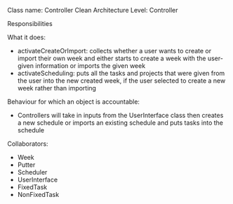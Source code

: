 Class name: Controller
Clean Architecture Level: Controller

Responsibilities

What it does: 
* activateCreateOrImport: collects whether a user wants to create or import their own week and either starts to create a week with the user-given information or imports the given week
* activateScheduling: puts all the tasks and projects that were given from the user into the new created week, if the user selected to create a new week rather than importing

Behaviour for which an object is accountable:
* Controllers will take in inputs from the UserInterface class then creates a new schedule or imports an existing schedule and puts tasks into the schedule

Collaborators:
* Week
* Putter
* Scheduler
* UserInterface
* FixedTask
* NonFixedTask
